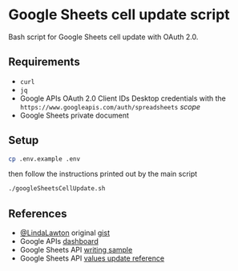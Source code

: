 # Google Sheets cell update script

Bash script for Google Sheets cell update with OAuth 2.0.

## Requirements

- `curl`
- `jq`
- Google APIs OAuth 2.0 Client IDs Desktop credentials with the `https://www.googleapis.com/auth/spreadsheets` _scope_
- Google Sheets private document

## Setup

```bash
cp .env.example .env
```

then follow the instructions printed out by the main script

```bash
./googleSheetsCellUpdate.sh
```

## References

- [@LindaLawton](https://github.com/LindaLawton) original [gist](https://gist.github.com/LindaLawton/cff75182aac5fa42930a09f58b63a309)
- Google APIs [dashboard](https://developers.google.com/oauthplayground/)
- Google Sheets API [writing sample](https://developers.google.com/sheets/api/samples/writing)
- Google Sheets API [values update reference](https://developers.google.com/sheets/api/reference/rest/v4/spreadsheets.values/update)
